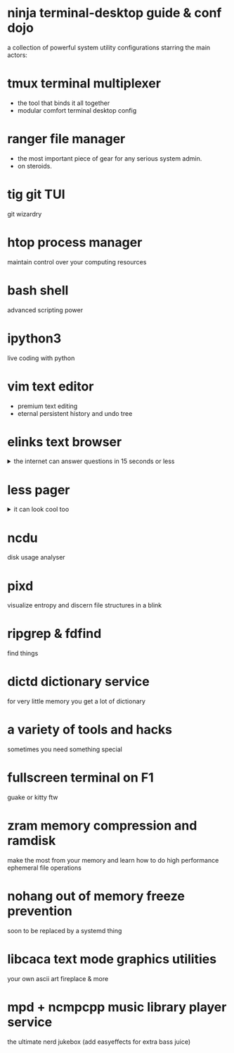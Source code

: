 # ninja terminal-desktop guide & conf dojo
a collection of powerful system utility configurations
starring the main actors:

# tmux terminal multiplexer
- the tool that binds it all together
- modular comfort terminal desktop config

# ranger file manager
- the most important piece of gear for any serious system admin.
- on steroids.

# tig git TUI
git wizardry

# htop process manager
maintain control over your computing resources

# bash shell
advanced scripting power

# ipython3
live coding with python

# vim text editor
- premium text editing
- eternal persistent history and undo tree

# elinks text browser
<details>
  <summary>the internet can answer questions in 15 seconds or less</summary>
  with no Javascript and with less memory usage than all them blink engines.
</details>

# less pager
<details>
  <summary>it can look cool too</summary>
  and so can your man pages
</details>

# ncdu
disk usage analyser

# pixd
visualize entropy and discern file structures in a blink

# ripgrep & fdfind
find things 

# dictd dictionary service
for very little memory you get a lot of dictionary

# a variety of tools and hacks
sometimes you need something special

# fullscreen terminal on F1
guake or kitty ftw

# zram memory compression and ramdisk
make the most from your memory and learn how to do high performance ephemeral file operations

# nohang out of memory freeze prevention
soon to be replaced by a systemd thing

# libcaca text mode graphics utilities
your own ascii art fireplace & more

# mpd + ncmpcpp music library player service
the ultimate nerd jukebox
(add easyeffects for extra bass juice)
